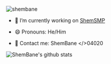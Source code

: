 <p align="left"> <img src="https://komarev.com/ghpvc/?username=shembane" alt="shembane" /> </p>

- 🤖 I’m currently working on [ShemSMP](https://shemsmp.ga)

- 😄 Pronouns: He/Him

- 💬 Contact me: ShemBane </>04020

![ShemBane's github stats](https://github-readme-stats.vercel.app/api?username=shembane&hide=[])
